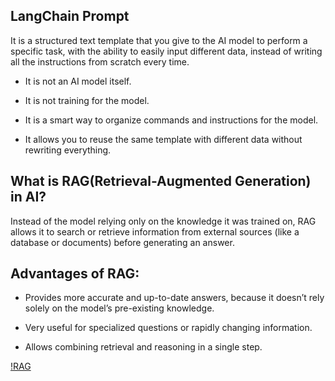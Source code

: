 ## LangChain Prompt 

   It is a structured text template that you give to the AI model to perform a specific task, with the ability to easily input different data, instead of writing all the instructions from scratch every time.

   * It is not an AI model itself.

   * It is not training for the model.

   * It is a smart way to organize commands and instructions for the model.

   * It allows you to reuse the same template with different data without rewriting everything.




## What is RAG(Retrieval-Augmented Generation) in AI?


Instead of the model relying only on the knowledge it was trained on, RAG allows it to search or retrieve information from external sources (like a database or documents) before generating an answer.


## Advantages of RAG:

   * Provides more accurate and up-to-date answers, because it doesn’t rely solely on the model’s pre-existing knowledge.

   * Very useful for specialized questions or rapidly changing information.

   * Allows combining retrieval and reasoning in a single step.



[!RAG](../images/rag.jpg)








